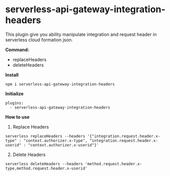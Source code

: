 # serverless-api-gateway-integration-headers
This plugin give you ability manipulate integration and request header in serverless cloud formation json.

**Command:**
- replaceHeaders
- deleteHeaders

**Install**
```
npm i serverless-api-gateway-integration-headers
```

**Initialize**
```
plugins:
  - serverless-api-gateway-integration-headers
```

**How to use**
1. Replace Headers
```
serverless replaceHeaders --headers '{"integration.request.header.x-type" : "context.authorizer.x-type", "integration.request.header.x-userid" : "context.authorizer.x-userid"}'
```

2. Delete Headers
```
serverless deleteHeaders --headers 'method.request.header.x-type,method.request.header.x-userid'
```
